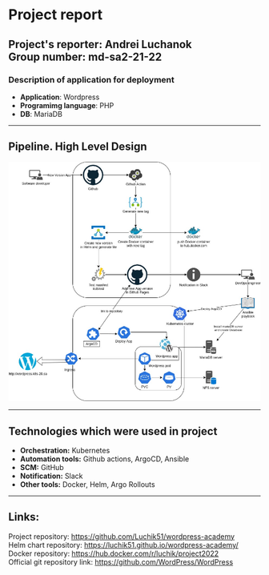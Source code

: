 # Project report

Project's reporter: **Andrei Luchanok** \
Group number: **md-sa2-21-22**
---
### Description of application for deployment
- **Application**: Wordpress
- **Programimg language**: PHP
- **DB**: MariaDB
---
## Pipeline. High Level Design

![alt text](figures/Diagram.jpg)

---
## Technologies which were used in project
- **Orchestration:** Kubernetes
- **Automation tools:** Github actions, ArgoCD, Ansible
- **SCM:** GitHub
- **Notification:** Slack
- **Other tools:** Docker, Helm, Argo Rollouts
---

## Links: 
Project repository: https://github.com/Luchik51/wordpress-academy \
Helm chart repository: https://luchik51.github.io/wordpress-academy/ \
Docker repository: https://hub.docker.com/r/luchik/project2022 \
Official git repository link: https://github.com/WordPress/WordPress
